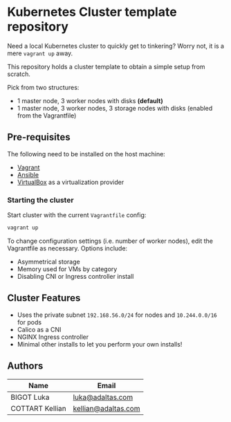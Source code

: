# Kubernetes Cluster template repository

Need a local Kubernetes cluster to quickly get to tinkering? Worry not, it is a mere `vagrant up` away.

This repository holds a cluster template to obtain a simple setup from scratch.

Pick from two structures:

- 1 master node, 3 worker nodes with disks **(default)**
- 1 master node, 3 worker nodes, 3 storage nodes with disks (enabled from the Vagrantfile)

## Pre-requisites

The following need to be installed on the host machine:

- [Vagrant](https://www.vagrantup.com/docs/installation)
- [Ansible](https://docs.ansible.com/ansible/latest/installation_guide/index.html)
- [VirtualBox](https://www.virtualbox.org/wiki/Downloads) as a virtualization provider

### Starting the cluster

Start cluster with the current `Vagrantfile` config:

```bash
vagrant up
```

To change configuration settings (i.e. number of worker nodes), edit the Vagrantfile as necessary. Options include:

- Asymmetrical storage
- Memory used for VMs by category
- Disabling CNI or Ingress controller install

## Cluster Features

- Uses the private subnet `192.168.56.0/24` for nodes and `10.244.0.0/16` for pods
- Calico as a CNI
- NGINX Ingress controller
- Minimal other installs to let you perform your own installs!

## Authors

| Name            | Email               |
| --------------- | ------------------- |
| BIGOT Luka      | luka@adaltas.com    |
| COTTART Kellian | kellian@adaltas.com |
